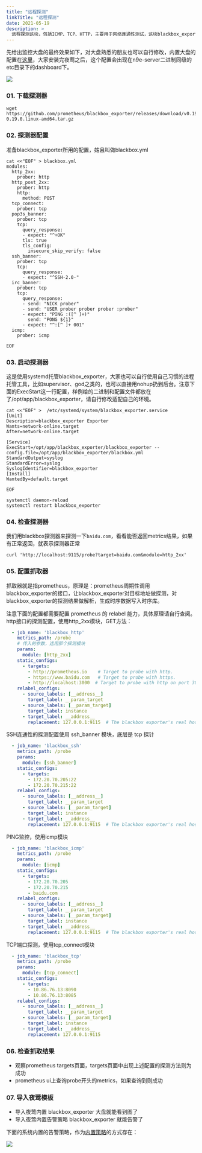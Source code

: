 ```yaml
---
title: "远程探测"
linkTitle: "远程探测"
date: 2021-05-19
description: >
  远程探测这块，包括ICMP、TCP、HTTP，主要用于网络连通性测试，这块blackbox_exporter已经做的挺好了，我们可以直接复用，把数据抓到时序库，夜莺直接去消费即可。
---
```


先给出监控大盘的最终效果如下，对大盘熟悉的朋友也可以自行修改，内置大盘的配置在[这里](https://github.com/didi/nightingale/blob/master/etc/dashboard/blackbox_exporter)，大家安装完夜莺之后，这个配置会出现在n9e-server二进制同级的etc目录下的dashboard下。

![](https://s3-gz01.didistatic.com/n9e-pub/image/blackbox_dash.png)

### 01. 下载探测器

```shell script
wget https://github.com/prometheus/blackbox_exporter/releases/download/v0.19.0/blackbox_exporter-0.19.0.linux-amd64.tar.gz
```

### 02. 探测器配置

准备blackbox_exporter所用的配置，姑且叫做blackbox.yml

```shell script
cat <<"EOF" > blackbox.yml
modules:
  http_2xx:
    prober: http
  http_post_2xx:
    prober: http
    http:
      method: POST
  tcp_connect:
    prober: tcp
  pop3s_banner:
    prober: tcp
    tcp:
      query_response:
      - expect: "^+OK"
      tls: true
      tls_config:
        insecure_skip_verify: false
  ssh_banner:
    prober: tcp
    tcp:
      query_response:
      - expect: "^SSH-2.0-"
  irc_banner:
    prober: tcp
    tcp:
      query_response:
      - send: "NICK prober"
      - send: "USER prober prober prober :prober"
      - expect: "PING :([^ ]+)"
        send: "PONG ${1}"
      - expect: "^:[^ ]+ 001"
  icmp:
    prober: icmp
 
EOF
```

### 03. 启动探测器

这是使用systemd托管blackbox_exporter，大家也可以自行使用自己习惯的进程托管工具，比如supervisor、god之类的，也可以直接用nohup扔到后台。注意下面的ExecStart这一行配置，样例给的二进制和配置文件都放在了/opt/app/blackbox_exporter，请自行修改适配自己的环境。

```shell script
cat <<"EOF" >  /etc/systemd/system/blackbox_exporter.service
[Unit]
Description=blackbox_exporter Exporter
Wants=network-online.target
After=network-online.target

[Service]
ExecStart=/opt/app/blackbox_exporter/blackbox_exporter --config.file=/opt/app/blackbox_exporter/blackbox.yml
StandardOutput=syslog
StandardError=syslog
SyslogIdentifier=blackbox_exporter
[Install]
WantedBy=default.target

EOF

systemctl daemon-reload
systemctl restart blackbox_exporter
```

### 04. 检查探测器

我们用blackbox探测器来探测一下`baidu.com`，看看能否返回metrics结果，如果有正常返回，就表示探测器正常

```shell script
curl 'http://localhost:9115/probe?target=baidu.com&module=http_2xx'
```

### 05. 配置抓取器

抓取器就是指prometheus，原理是：prometheus周期性调用blackbox_exporter的接口，让blackbox_exporter对目标地址做探测，对blackbox_exporter的探测结果做解析，生成时序数据写入时序库。

注意下面的配置都需要配置 prometheus 的 relabel 能力，具体原理请自行查阅。http接口的探测配置，使用http_2xx模块，GET方法：

```yaml
  - job_name: 'blackbox_http'
    metrics_path: /probe
    # 传入的参数，选用那个探测模块
    params:
      module: [http_2xx] 
    static_configs:
      - targets:
        - http://prometheus.io    # Target to probe with http.
        - https://www.baidu.com   # Target to probe with https.
        - http://localhost:3000  # Target to probe with http on port 3000.
    relabel_configs:
      - source_labels: [__address__]
        target_label: __param_target
      - source_labels: [__param_target]
        target_label: instance
      - target_label: __address__
        replacement: 127.0.0.1:9115  # The blackbox exporter's real hostname:port.
```

SSH连通性的探测配置使用 ssh_banner 模块，底层是 tcp 探针

```yaml
  - job_name: 'blackbox_ssh'
    metrics_path: /probe
    params:
      module: [ssh_banner]
    static_configs:
      - targets:
        - 172.20.70.205:22    
        - 172.20.70.215:22  
    relabel_configs:
      - source_labels: [__address__]
        target_label: __param_target
      - source_labels: [__param_target]
        target_label: instance
      - target_label: __address__
        replacement: 127.0.0.1:9115  # The blackbox exporter's real hostname:port.
```

PING监控，使用icmp模块

```yaml
  - job_name: 'blackbox_icmp'
    metrics_path: /probe
    params:
      module: [icmp]
    static_configs:
      - targets:
        - 172.20.70.205
        - 172.20.70.215
        - baidu.com
    relabel_configs:
      - source_labels: [__address__]
        target_label: __param_target
      - source_labels: [__param_target]
        target_label: instance
      - target_label: __address__
        replacement: 127.0.0.1:9115  # The blackbox exporter's real hostname:port.		
```

TCP端口探测，使用tcp_connect模块

```yaml
  - job_name: 'blackbox_tcp'
    metrics_path: /probe
    params:
      module: [tcp_connect]
    static_configs:
      - targets:
        - 10.86.76.13:8090 
        - 10.86.76.13:8085 
    relabel_configs:
      - source_labels: [__address__]
        target_label: __param_target
      - source_labels: [__param_target]
        target_label: instance
      - target_label: __address__
        replacement: 127.0.0.1:9115  
```

### 06. 检查抓取结果

- 观察prometheus targets页面，targets页面中出现上述配置的探测方法则为成功
- prometheus ui上查询probe开头的metrics，如果查询到则成功

### 07. 导入夜莺模板

- 导入夜莺内置 blackbox_exporter 大盘就能看到图了
- 导入夜莺内置告警策略 blackbox_exporter 就能告警了

下面的系统内置的告警策略，作为[内置策略](https://github.com/didi/nightingale/blob/master/etc/alert_rule/blackbox_exporter)的方式存在：

![](https://s3-gz01.didistatic.com/n9e-pub/image/blackbox_rule.png)
